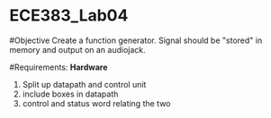 # ECE383_Lab04

#Objective
Create a function generator.  Signal should be "stored" in memory and output on an audiojack.  

#Requirements: 
**Hardware**

1. Split up datapath and control unit
2. include boxes in datapath
3. control and status word relating the two


